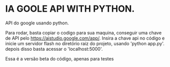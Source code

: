 # IA GOOLE API WITH PYTHON.

API do google usando python.

Para rodar, basta copiar o codigo para sua maquina, conseguir uma chave de API pelo https://aistudio.google.com/app/.
Insira a chave api no código e inicie um servidor flash no diretório raiz do projeto, usando 'python app.py'.
depois disso basta acessar o 'localhost:5000'.

Essa é a versão beta do código, apenas para testes
 
